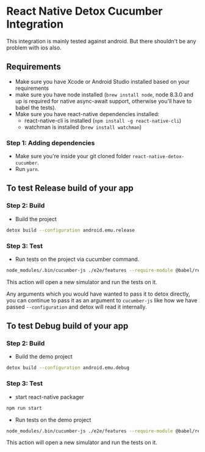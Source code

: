 # React Native Detox Cucumber Integration

This integration is mainly tested against android. But there shouldn't be any problem with ios also.

## Requirements

* Make sure you have Xcode or Android Studio installed based on your requirements
* make sure you have node installed (`brew install node`, node 8.3.0 and up is required for native async-await support, otherwise you'll have to babel the tests).
* Make sure you have react-native dependencies installed:
   * react-native-cli is installed (`npm install -g react-native-cli`)
   * watchman is installed (`brew install watchman`)

### Step 1: Adding dependencies

* Make sure you're inside your git cloned folder `react-native-detox-cucumber`.
* Run `yarn`.

## To test Release build of your app
### Step 2: Build 
* Build the project
 
 ```sh
 detox build --configuration android.emu.release
 ```
 
### Step 3: Test 
* Run tests on the project via cucumber command.
 
 ```sh
 node_modules/.bin/cucumber-js ./e2e/features --require-module @babel/register --configuration android.emu.release
 ```

 This action will open a new simulator and run the tests on it.

 Any arguments which you would have wanted to pass it to detox directly, you can continue to pass it as an argument to `cucumber-js` like how we have passed `--configuration` and detox will read it internally.


## To test Debug build of your app
### Step 2: Build 
* Build the demo project
 
 ```sh
 detox build --configuration android.emu.debug
 ```
 
### Step 3: Test 

 * start react-native packager
 
  ```sh
 npm run start
 ```
 * Run tests on the demo project
 
 ```sh
 node_modules/.bin/cucumber-js ./e2e/features --require-module @babel/register --configuration android.emu.debug
 ```
 This action will open a new simulator and run the tests on it.